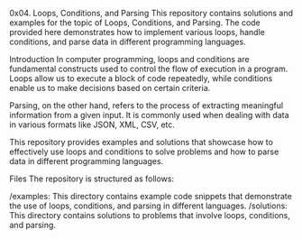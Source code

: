 0x04. Loops, Conditions, and Parsing
This repository contains solutions and examples for the topic of Loops, Conditions, and Parsing. The code provided here demonstrates how to implement various loops, handle conditions, and parse data in different programming languages.

Introduction
In computer programming, loops and conditions are fundamental constructs used to control the flow of execution in a program. Loops allow us to execute a block of code repeatedly, while conditions enable us to make decisions based on certain criteria.

Parsing, on the other hand, refers to the process of extracting meaningful information from a given input. It is commonly used when dealing with data in various formats like JSON, XML, CSV, etc.

This repository provides examples and solutions that showcase how to effectively use loops and conditions to solve problems and how to parse data in different programming languages.

Files
The repository is structured as follows:

/examples: This directory contains example code snippets that demonstrate the use of loops, conditions, and parsing in different languages.
/solutions: This directory contains solutions to problems that involve loops, conditions, and parsing.
